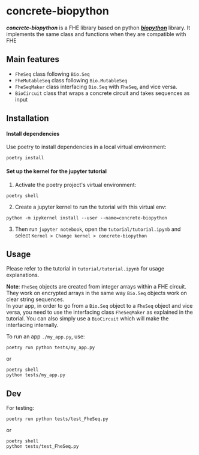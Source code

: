 # concrete-biopython

**_concrete-biopython_** is a FHE library based on python [**_biopython_**](https://biopython.org/) library. It implements the same class and functions when they are compatible with FHE

## Main features

- `FheSeq` class following `Bio.Seq`
- `FheMutableSeq` class following `Bio.MutableSeq`
- `FheSeqMaker` class interfacing `Bio.Seq`
  with `FheSeq`, and vice versa.
- `BioCircuit` class that wraps a concrete circuit and takes sequences as input

## Installation

#### Install dependencies

Use poetry to install dependencies in a local virtual environment:

```
poetry install
```

#### Set up the kernel for the jupyter tutorial

1. Activate the poetry project's virtual environment:

```
poetry shell
```

2. Create a jupyter kernel to run the tutorial with this virtual env:

```
python -m ipykernel install --user --name=concrete-biopython
```

3. Then run `jupyter notebook`, open the `tutorial/tutorial.ipynb` and select `Kernel > Change kernel > concrete-biopython`

## Usage

Please refer to the tutorial in `tutorial/tutorial.ipynb` for usage explanations.

**Note**: `FheSeq` objects are created from integer arrays within a FHE circuit. They work on encrypted arrays in the same way `Bio.Seq` objects work on clear string sequences.  
In your app, in order to go from a `Bio.Seq` object to a `FheSeq` object and vice versa, you need to use the interfacing class `FheSeqMaker` as explained in the tutorial. You can also simply use a `BioCircuit` which will make the interfacing internally.

To run an app `./my_app.py`, use:

```
poetry run python tests/my_app.py
```

or

```
poetry shell
python tests/my_app.py
```

## Dev

For testing:

```
poetry run python tests/test_FheSeq.py
```

or

```
poetry shell
python tests/test_FheSeq.py
```
